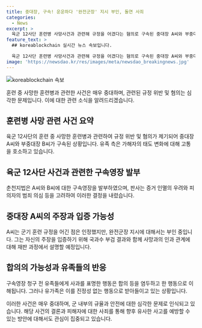 ```yaml
---
title: 중대장, 구속! 운운하다 '완전군장' 지시 부인, 돌연 사죄
categories:
  - News
excerpt: >
  육군 12사단 훈련병 사망사건과 관련해 규정을 어겼다는 혐의로 구속된 중대장 A씨와 부중대장 B씨. A씨는 사건 발생 후 유족에게 사과없이 검찰의 구속영장 청구에 대비했으나, 유족 측은 A씨의 갑작스러운 사죄 연락을 거부하고 있다. 사건과 관련된 법정 과정에서 A씨는 군기 훈련 규정 위반을 인정하고 있으나, 완전군장 지시를 부인하고 있다. 또한, A씨는 훈련병 6명에게 군기훈련을 지시한 것은 부중대장이었으며 사고 당일 중대장은 사실을 파악했다고 주장하고 있으나, 유족들은 A씨의 사과 전화를 거부하고 있다.
feature_text: >
  ## koreablockchain 실시간 뉴스 속보입니다.

  육군 12사단 훈련병 사망사건과 관련해 규정을 어겼다는 혐의로 구속된 중대장 A씨와 부중대장 B씨. A씨는 사건 발생 후 유족에게 사과없이 검찰의 구속영장 청구에 대비했으나, 유족 측은 A씨의 갑작스러운 사죄 연락을 거부하고 있다. 사건과 관련된 법정 과정에서 A씨는 군기 훈련 규정 위반을 인정하고 있으나, 완전군장 지시를 부인하고 있다. 또한, A씨는 훈련병 6명에게 군기훈련을 지시한 것은 부중대장이었으며 사고 당일 중대장은 사실을 파악했다고 주장하고 있으나, 유족들은 A씨의 사과 전화를 거부하고 있다.
image: 'https://newsdao.kr/res/images/meta/newsdao_breakingnews.jpg'
---
```


<p><img src="https://newsdao.kr/res/images/meta/newsdao_breakingnews.jpg" alt="koreablockchain 속보" /></p>

<p>훈련 중 사망한 훈련병과 관련한 사건은 매우 중대하며, 관련된 규정 위반 및 혐의는 심각한 문제입니다. 이에 대한 관련 소식을 알려드리겠습니다. </p>

<h2 data-ke-size="size26">훈련병 사망 관련 사건 요약</h2>

<p data-ke-size="size16">육군 12사단의 훈련 중 사망한 훈련병과 관련하여 규정 위반 및 혐의가 제기되어 중대장 A씨와 부중대장 B씨가 구속된 상황입니다. 유족 측은 가해자의 태도 변화에 대해 고통을 호소하고 있습니다.</p>

<h2 data-ke-size="size26">육군 12사단 사건과 관련한 구속영장 발부</h2>

<p data-ke-size="size16">춘천지법은 A씨와 B씨에 대한 구속영장을 발부하였으며, 판사는 증거 인멸의 우려와 피의자의 범죄 의심 등을 고려하여 이러한 결정을 내렸습니다.</p>

<h2 data-ke-size="size26">중대장 A씨의 주장과 입증 가능성</h2>

<p data-ke-size="size16">A씨는 군기 훈련 규정을 어긴 점은 인정했지만, 완전군장 지시에 대해서는 부인 중입니다. 그는 자신의 주장을 입증하기 위해 국과수 부검 결과와 함께 사망과의 인과 관계에 대해 재판 과정에서 설명할 예정입니다.</p>

<h2 data-ke-size="size26">합의의 가능성과 유족들의 반응</h2>

<p data-ke-size="size16">구속영장 청구 전 유족들에게 사과를 표명한 행동은 합의 등을 염두하고 한 행동으로 이해됩니다. 그러나 유가족은 이를 진정성 없는 행동으로 받아들이고 있는 상황입니다.</p>

<p>이러한 사건은 매우 중대하며, 군 내부의 규율과 안전에 대한 심각한 문제로 인식되고 있습니다. 해당 사건의 결론과 피해자에 대한 사죄를 통해 향후 유사한 사고를 예방할 수 있는 방안에 대해서도 관심이 집중되고 있습니다.</p>

